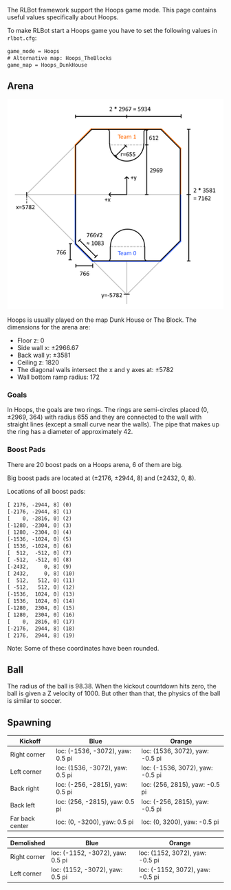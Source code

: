 The RLBot framework support the Hoops game mode. This page contains useful values specifically about Hoops.

To make RLBot start a Hoops game you have to set the following values in `rlbot.cfg`:

```
game_mode = Hoops
# Alternative map: Hoops_TheBlocks
game_map = Hoops_DunkHouse
```

## Arena

![](/img/hoops/hoops-dimensions.png)

Hoops is usually played on the map Dunk House or The Block. The dimensions for the arena are:

- Floor z: 0
- Side wall x: ±2966.67
- Back wall y: ±3581
- Ceiling z: 1820
- The diagonal walls intersect the x and y axes at: ±5782
- Wall bottom ramp radius: 172

### Goals

In Hoops, the goals are two rings. The rings are semi-circles placed (0, ±2969, 364) with radius 655 and they are connected to the wall with straight lines (except a small curve near the walls). The pipe that makes up the ring has a diameter of approximately 42.


### Boost Pads

There are 20 boost pads on a Hoops arena, 6 of them are big.

Big boost pads are located at (±2176, ±2944, 8) and (±2432, 0, 8).

Locations of all boost pads:

```
[ 2176, -2944, 8] (0)
[-2176, -2944, 8] (1)
[    0, -2816, 0] (2)
[-1280, -2304, 0] (3)
[ 1280, -2304, 0] (4)
[-1536, -1024, 0] (5)
[ 1536, -1024, 0] (6)
[  512,  -512, 0] (7)
[ -512,  -512, 0] (8)
[-2432,     0, 8] (9)
[ 2432,     0, 8] (10)
[  512,   512, 0] (11)
[ -512,   512, 0] (12)
[-1536,  1024, 0] (13)
[ 1536,  1024, 0] (14)
[-1280,  2304, 0] (15)
[ 1280,  2304, 0] (16)
[    0,  2816, 0] (17)
[-2176,  2944, 8] (18)
[ 2176,  2944, 8] (19)
```

Note: Some of these coordinates have been rounded.

## Ball

The radius of the ball is 98.38. When the kickout countdown hits zero, the ball is given a Z velocity of 1000. But other than that, the physics of the ball is similar to soccer.

## Spawning

| Kickoff         | Blue                              | Orange                            |
|-----------------|-----------------------------------|-----------------------------------|
| Right corner    | loc: (-1536, -3072), yaw: 0.5 pi  | loc: (1536, 3072), yaw: -0.5 pi   |
| Left corner     | loc: (1536, -3072), yaw: 0.5 pi   | loc: (-1536, 3072), yaw: -0.5 pi  |
| Back right      | loc: (-256, -2815), yaw: 0.5 pi   | loc: (256, 2815), yaw: -0.5 pi    |
| Back left       | loc: (256, -2815), yaw: 0.5 pi    | loc: (-256, 2815), yaw: -0.5 pi   |
| Far back center | loc: (0, -3200), yaw: 0.5 pi      | loc: (0, 3200), yaw: -0.5 pi      |

| Demolished      | Blue                              | Orange                            |
|-----------------|-----------------------------------|-----------------------------------|
| Right corner    | loc: (-1152, -3072), yaw: 0.5 pi  | loc: (1152, 3072), yaw: -0.5 pi   |
| Left corner     | loc: (1152, -3072), yaw: 0.5 pi   | loc: (-1152, 3072), yaw: -0.5 pi  |
